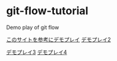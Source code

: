 # git-flow-tutorial

Demo play of git flow

[このサイトを参考にデモプレイ](https://qiita.com/KosukeSone/items/514dd24828b485c69a05)
[デモプレイ2](https://qiita.com/tanishi/items/09e72c65c0a0c9e1cc10)

[デモプレイ3](https://qiita.com/takaaki4cards/items/a35de884134c6471a4ed)
[デモプレイ4](https://qiita.com/Tamiiy/items/86f122d40ef6b158c2ab)

